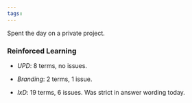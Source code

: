 ```yaml
---
tags: 
---
```


Spent the day on a private project.

### Reinforced Learning

* *UPD*: 8 terms, no issues.

* *Branding*: 2 terms, 1 issue.

* *IxD*: 19 terms, 6 issues. Was strict in answer wording today.

